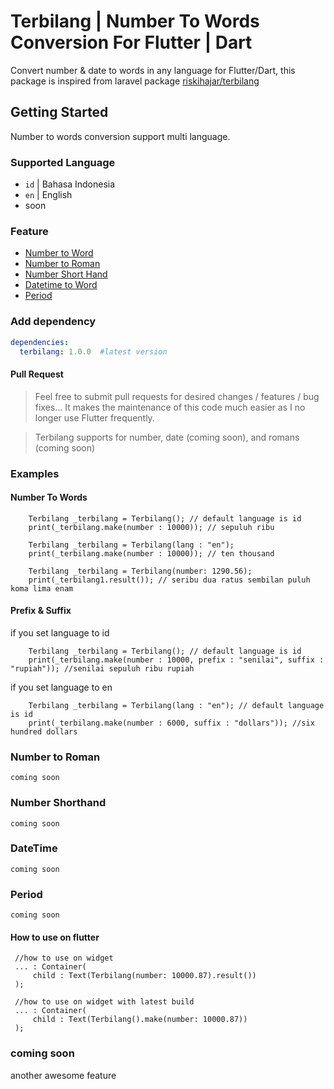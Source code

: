 # Terbilang | Number To Words Conversion For Flutter | Dart

Convert number & date to words in any language for Flutter/Dart, this package is inspired from laravel package [riskihajar/terbilang](https://github.com/riskihajar/terbilang)

## Getting Started
Number to words conversion support multi language.
### Supported Language
* `id` | Bahasa Indonesia
* `en` | English
* soon

### Feature
* [Number to Word](https://github.com/bitstudio-id/terbilang#number-to-words)
* [Number to Roman](https://github.com/bitstudio-id/terbilang#number-to-roman)
* [Number Short Hand](https://github.com/bitstudio-id/terbilang#number-short-hand)
* [Datetime to Word](https://github.com/bitstudio-id/terbilang#datetime)
* [Period](https://github.com/bitstudio-id/terbilang#period)

### Add dependency
```yaml
dependencies:
  terbilang: 1.0.0  #latest version
```

#### Pull Request
> Feel free to submit pull requests for desired changes / features / bug fixes... It makes the maintenance of this code much easier as I no longer use Flutter frequently.

>Terbilang supports for number, date (coming soon), and romans (coming soon)

### Examples
#### Number To Words

```
    Terbilang _terbilang = Terbilang(); // default language is id
    print(_terbilang.make(number : 10000)); // sepuluh ribu

    Terbilang _terbilang = Terbilang(lang : "en");
    print(_terbilang.make(number : 10000)); // ten thousand

    Terbilang _terbilang = Terbilang(number: 1290.56);
    print(_terbilang1.result()); // seribu dua ratus sembilan puluh koma lima enam
```

#### Prefix & Suffix
if you set language to id
```
    Terbilang _terbilang = Terbilang(); // default language is id
    print(_terbilang.make(number : 10000, prefix : "senilai", suffix : "rupiah")); //senilai sepuluh ribu rupiah
```
if you set language to en
```
    Terbilang _terbilang = Terbilang(lang : "en"); // default language is id
    print(_terbilang.make(number : 6000, suffix : "dollars")); //six hundred dollars
```

### Number to Roman
```
coming soon
```

### Number Shorthand
```
coming soon
```

### DateTime
```
coming soon
```
### Period
```
coming soon
```

#### How to use on flutter
```
 //how to use on widget
 ... : Container(
     child : Text(Terbilang(number: 10000.87).result())
 );
 
 //how to use on widget with latest build
 ... : Container(
     child : Text(Terbilang().make(number: 10000.87))
 );
```
### coming soon
another awesome feature
